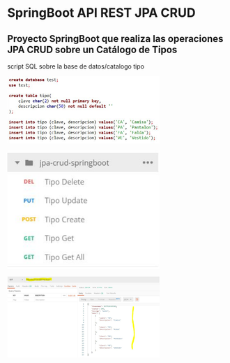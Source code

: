 # SpringBoot API REST JPA CRUD

## Proyecto SpringBoot que realiza las operaciones JPA CRUD sobre un Catálogo de Tipos


script SQL sobre la base de datos/catalogo tipo

<p align="left"> 
	<img src="https://github.com/pm-springboot/jpa-crud-springboot/blob/master/script.jpg" width="350"/> 
</p>

<p align="left"> 
	<img src="https://github.com/pm-springboot/jpa-crud-springboot/blob/master/crud-posman-1.jpg" width="350"/> 
</p>

<p align="left"> 
	<img src="https://github.com/pm-springboot/jpa-crud-springboot/blob/master/get-postman-example.jpg" width="350"/> 
</p>

